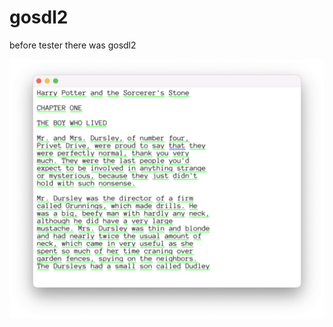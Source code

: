 # gosdl2
before tester there was gosdl2

![Alt text](https://github.com/edxnull/gosdl2/blob/main/screenshot.png?raw=true)
